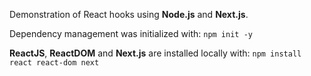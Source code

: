 Demonstration of React hooks using **Node.js** and **Next.js**.

Dependency management was initialized with:
```npm init -y```

**ReactJS**, **ReactDOM** and **Next.js** are installed locally with:
```npm install react react-dom next```